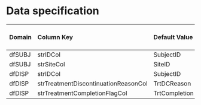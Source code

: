 # Data specification

|**Domain** |**Column Key**                       |**Default Value** |**Required?** |**Accept NA/Empty Values?** |**Require Unique Values?** |
|:----------|:------------------------------------|:-----------------|:-------------|:---------------------------|:--------------------------|
|dfSUBJ     |strIDCol                             |SubjectID         |TRUE          |FALSE                       |TRUE                       |
|dfSUBJ     |strSiteCol                           |SiteID            |TRUE          |FALSE                       |FALSE                      |
|dfDISP     |strIDCol                             |SubjectID         |TRUE          |FALSE                       |FALSE                      |
|dfDISP     |strTreatmentDiscontinuationReasonCol |TrtDCReason       |TRUE          |TRUE                        |FALSE                      |
|dfDISP     |strTreatmentCompletionFlagCol        |TrtCompletion     |TRUE          |TRUE                        |FALSE                      |
